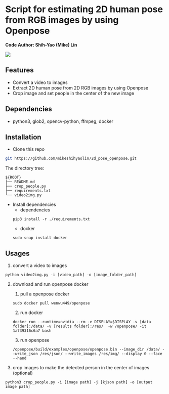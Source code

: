 # Script for estimating 2D human pose from RGB images by using Openpose
**Code Author: Shih-Yao (Mike) Lin**

![](figs/demo4.gif)

## Features
+ Convert a video to images
+ Extract 2D human pose from 2D RGB images by using Openpose 
+ Crop image and set people in the center of the new image 

## Dependencies
+ python3, glob2, opencv-python, ffmpeg, docker

## Installation

* Clone this repo

```bash
git https://github.com/mikeshihyaolin/2d_pose_openpose.git
```
The directory tree:
```
${ROOT}
├── README.md
├── crop_people.py
├── requirements.txt
└── video2img.py
```

* Install dependencies
	+ dependencies
	```
	pip3 install -r ./requirements.txt
	```
	+ docker
	```
	sudo snap install docker
	```


## Usages
1. convert a video to images 
```
python video2img.py -i [video_path] -o [image_folder_path]  
```
2. download and run openpose docker
	1. pull a openpose docker
	```
	sudo docker pull wenwu449/openpose
	```
	2. run docker
	```
	docker run --runtime=nvidia --rm -e DISPLAY=$DISPLAY -v [data folder]:/data/ -v [results folder]:/res/  -w /openpose/ -it  1a739316c6a7 bash  
	```
	3. run openpose
	```
	/openpose/build/examples/openpose/openpose.bin --image_dir /data/ --write_json /res/json/ --write_images /res/img/ --display 0 --face --hand 
	```

3. crop images to make the detected person in the center of images (optional)
```
python3 crop_people.py -i [image path] -j [kjson path] -o [output image path]
```


